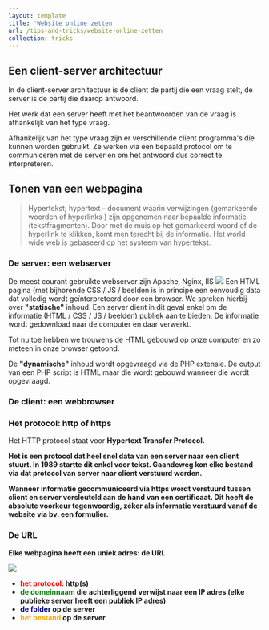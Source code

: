 ```yaml
---
layout: template
title: 'Website online zetten'
url: /tips-and-tricks/website-online-zetten
collection: tricks
---
```

## Een client-server architectuur

In de client-server architectuur is de client de partij die een vraag stelt, de server is de partij die daarop antwoord.

Het werk dat een server heeft met het beantwoorden van de vraag is afhankelijk van het type vraag.

Afhankelijk van het type vraag zijn er verschillende client programma's die kunnen worden gebruikt. Ze werken via een bepaald protocol om te communiceren met de server en om het antwoord dus correct te interpreteren.

## Tonen van een webpagina

<blockquote>
Hypertekst; hypertext - document waarin verwijzingen (gemarkeerde woorden of hyperlinks ) zijn opgenomen naar bepaalde informatie (tekstfragmenten). Door met de muis op het gemarkeerd woord of de hyperlink te klikken, komt men terecht bij de informatie. Het world wide web is gebaseerd op het systeem van hypertekst.
</blockquote>

### De server: een webserver

De meest courant gebruikte webserver zijn Apache, Nginx, IIS 
<img src="/webdesign/tips-and-tricks/images/client_server.png">
Een HTML pagina (met bijhorende CSS / JS / beelden is in principe een eenvoudig data dat volledig wordt geïnterpreteerd door een browser. We spreken hierbij over <strong>"statische"</strong> inhoud. Een server dient in dit geval enkel om de informatie (HTML / CSS / JS / beelden) publiek aan te bieden. De informatie wordt gedownload naar de computer en daar verwerkt. 

Tot nu toe hebben we trouwens de HTML gebouwd op onze computer en zo meteen in onze browser getoond. 

De <strong>"dynamische"</strong> inhoud wordt opgevraagd via de PHP extensie. De output van een PHP script is HTML maar die wordt gebouwd wanneer die wordt opgevraagd.

### De client: een webbrowser

### Het protocol: http of https

Het HTTP protocol staat voor <strong>Hyper<strong>t</strong>ext <strong>T</strong>ransfer <strong>P</strong>rotocol.

Het is een protocol dat heel snel data van een server naar een client stuurt. In 1989 startte dit enkel voor tekst. Gaandeweg kon elke bestand via dat protocol van server naar client verstuurd worden. 

Wanneer informatie gecommuniceerd via https wordt verstuurd tussen client en server versleuteld aan de hand van een certificaat. Dit heeft de absolute voorkeur tegenwoordig, zéker als informatie verstuurd vanaf de website via bv. een formulier.

### De URL

Elke webpagina heeft een uniek adres: de URL

<img src="/webdesign/tips-and-tricks/images/url.png">

* <span style="color: red">het protocol:</span> http(s)
* <span style="color: green">de domeinnaam</span> die achterliggend verwijst naar een IP adres (elke publieke server heeft een publiek IP adres)
* <span style="color: darkblue">de folder</span> op de server
* <span style="color: orange">het bestand</span> op de server